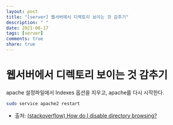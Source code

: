 ```yaml
---
layout: post
title: "[server] 웹서버에서 디렉토리 보이는 것 감추기"
description: " "
date: 2021-06-17
tags: [server]
comments: true
share: true
---
```


# 웹서버에서 디렉토리 보이는 것 감추기

apache 설정파일에서 Indexes 옵션을 지우고, apache를 다시 시작한다.

```bash
sudo service apache2 restart
```

* 출처: [(stackoverflow) How do I disable directory browsing?](https://stackoverflow.com/questions/2530372/how-do-i-disable-directory-browsing)

